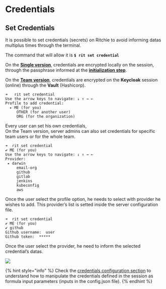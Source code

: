 # Credentials

## Set **Credentials** 

It is possible to set credentials \(secrets\) on Ritchie to avoid informing datas multiplus times through the terminal.

The command that will allow it is **`$ rit set credential`**  
  
On the [**Single version**](https://docs.ritchiecli.io/getting-started/choosing-a-version#single-version), credentials are encrypted locally on the session, through the passphrase informed at the [**initialization step**](https://docs.ritchiecli.io/getting-started/initialization#single-version).

On the [**Team** **version**](https://docs.ritchiecli.io/getting-started/choosing-a-version#team-version), credentials are encrypted on the **Keycloak** session \(online\) through the **Vault** \(Hashicorp\).  


```text
➜   rit set credential
Use the arrow keys to navigate: ↓ ↑ → ←
Profile to add credential:
  ▸ ME (for you)
     OTHER (for another user)
     ORG (for the organization)
```

Every user can set his own credentials,  
On the Team version, server admins can also set credentials for specific team users or for the whole team.

```text
➜  rit set credential
✔ ME (for you)
Use the arrow keys to navigate: ↓ ↑ → ←
Provider:
 ▸ darwin
     email-org
     github
     gitlab
     jenkins
     kubeconfig
     aws
```

Once the user select the profile option, he needs to select with provider he wishes to add. This provider’s list is setted inside the server configuration file.

```text
➜  rit set credential
✔ ME (for you)
✔ github
Github username:  user
Github token:  *****
```

Once the user select the provider, he need to inform the selected credential’s datas.

![](https://lh4.googleusercontent.com/-JVtQ04rw-nThL0ALvAnk5B63942l5z9gUrjzk34TNPiPU3BNUc4aa-BFSimdtBNO6dMJDTwBgiWr9uEg3sIwQTLiklUwqyKr5ZyWpnaHGpg4P-4GELLnmw3pPaomBM433N_bg0o)

{% hint style="info" %}
Check the [credentials configuration section](https://docs.ritchiecli.io/developer/server#credentials-configurations) to understand how to manipulate the credentials defined in the session as formula input parameters \(inputs in the config.json file\).
{% endhint %}

